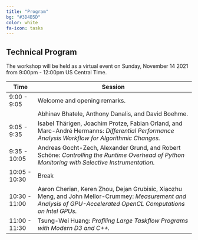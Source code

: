 ```yaml
---
title: "Program"
bg: "#3D4B5D"
color: white
fa-icon: tasks
---
```


## Technical Program 


The workshop will be held as a virtual event on Sunday, November 14 2021
from 9:00pm - 12:00pm US Central Time.

| Time            | Session |
|-----------------|---------|
| 9:00 - 9:05     | Welcome and opening remarks. |
|                 | Abhinav Bhatele, Anthony Danalis, and David Boehme. |
| 9:05 - 9:35     | Isabel Thärigen, Joachim Protze, Fabian Orland, and Marc-André Hermanns: *Differential Performance Analysis Workflow for Algorithmic Changes.* | 
| 9:35 - 10:05    | Andreas Gocht-Zech, Alexander Grund, and Robert Schöne: *Controlling the Runtime Overhead of Python Monitoring with Selective Instrumentation.* | 
| 10:05 - 10:30   | Break   |
| 10:30 - 11:00   | Aaron Cherian, Keren Zhou, Dejan Grubisic, Xiaozhu Meng, and John Mellor-Crummey: *Measurement and Analysis of GPU-Accelerated OpenCL Computations on Intel GPUs.* |
| 11:00 - 11:30   | Tsung-Wei Huang: *Profiling Large Taskflow Programs with Modern D3 and C++.* |

<!-- The workshop is on November, 2020 (Sunday) from 9am - 5:30 pm in room . The
detailed workshop program will be published here and on the SC20 schedule page. -->
